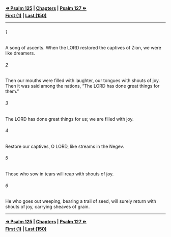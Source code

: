   
**[⏪ Psalm 125](./Psalm%20125.md) | [Chapters](./_index.md) | [Psalm 127 ⏩](./Psalm%20127.md)**  
**[First (1)](./Psalm%201.md) | [Last (150)](./Psalm%20150.md)**  
  
---  
  
###### 1  
A song of ascents. When the LORD restored the captives of Zion, we were like dreamers.  
  
###### 2  
Then our mouths were filled with laughter, our tongues with shouts of joy. Then it was said among the nations, “The LORD has done great things for them.”  
  
###### 3  
The LORD has done great things for us; we are filled with joy.  
  
###### 4  
Restore our captives, O LORD, like streams in the Negev.  
  
###### 5  
Those who sow in tears will reap with shouts of joy.  
  
###### 6  
He who goes out weeping, bearing a trail of seed, will surely return with shouts of joy, carrying sheaves of grain.  
  
  
---  
  
**[⏪ Psalm 125](./Psalm%20125.md) | [Chapters](./_index.md) | [Psalm 127 ⏩](./Psalm%20127.md)**  
**[First (1)](./Psalm%201.md) | [Last (150)](./Psalm%20150.md)**  
  

